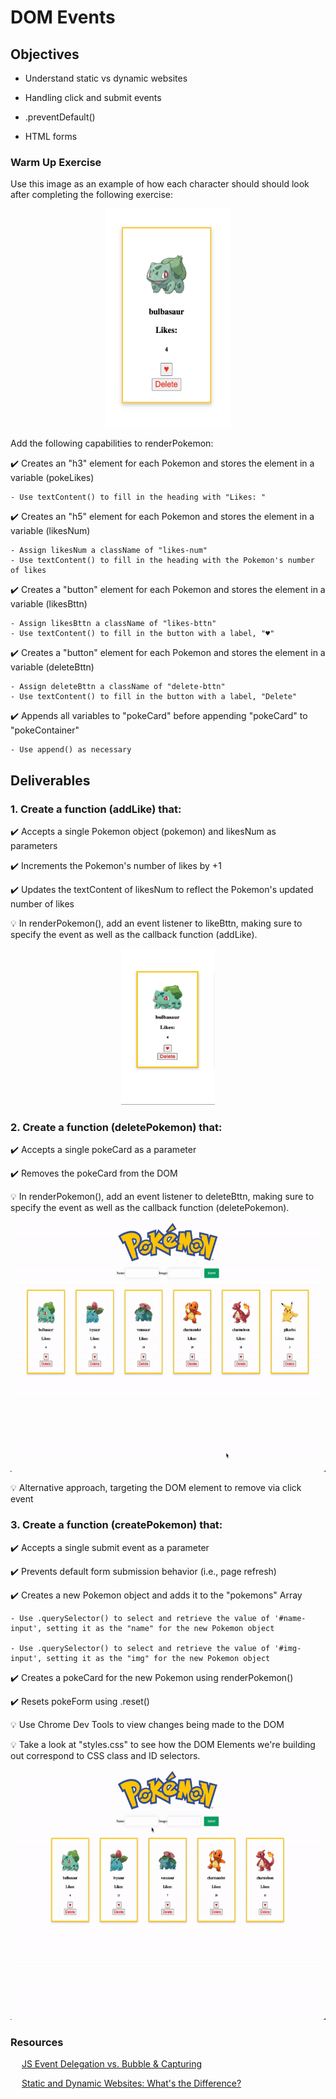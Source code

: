 # DOM Events

## Objectives

- Understand static vs dynamic websites

- Handling click and submit events

- .preventDefault()

- HTML forms

### Warm Up Exercise

Use this image as an example of how each character should should look after completing the following exercise:

<p align="center">
    <img src="../assets/warmup.png" width="200" height="350">
</p>

Add the following capabilities to renderPokemon:

✔️ Creates an "h3" element for each Pokemon and stores the element in a variable (pokeLikes)

    - Use textContent() to fill in the heading with "Likes: "

✔️ Creates an "h5" element for each Pokemon and stores the element in a variable (likesNum)

    - Assign likesNum a className of "likes-num"
    - Use textContent() to fill in the heading with the Pokemon's number of likes

✔️ Creates a "button" element for each Pokemon and stores the element in a variable (likesBttn)

    - Assign likesBttn a className of "likes-bttn"
    - Use textContent() to fill in the button with a label, "♥"

✔️ Creates a "button" element for each Pokemon and stores the element in a variable (deleteBttn)

    - Assign deleteBttn a className of "delete-bttn"
    - Use textContent() to fill in the button with a label, "Delete"

✔️ Appends all variables to "pokeCard" before appending "pokeCard" to "pokeContainer"

    - Use append() as necessary

## Deliverables

### 1. Create a function (addLike) that:

✔️ Accepts a single Pokemon object (pokemon) and likesNum as parameters

✔️ Increments the Pokemon's number of likes by +1

✔️ Updates the textContent of likesNum to reflect the Pokemon's updated number of likes

💡 In renderPokemon(), add an event listener to likeBttn, making sure to specify the event as well as the callback function (addLike).

<p align="center">
    <img src="../assets/addLike.gif" width="150" height="250">
</p>

### 2. Create a function (deletePokemon) that:

✔️ Accepts a single pokeCard as a parameter

✔️ Removes the pokeCard from the DOM

💡 In renderPokemon(), add an event listener to deleteBttn, making sure to specify the event as well as the callback function (deletePokemon).

<p align="center">
    <img src="../assets/delete.gif" width="800" height="400">
</p>

💡 Alternative approach, targeting the DOM element to remove via click event

### 3. Create a function (createPokemon) that:

✔️ Accepts a single submit event as a parameter

✔️ Prevents default form submission behavior (i.e., page refresh)

✔️ Creates a new Pokemon object and adds it to the "pokemons" Array

    - Use .querySelector() to select and retrieve the value of '#name-input', setting it as the "name" for the new Pokemon object

    - Use .querySelector() to select and retrieve the value of '#img-input', setting it as the "img" for the new Pokemon object

✔️ Creates a pokeCard for the new Pokemon using renderPokemon()

✔️ Resets pokeForm using .reset()

💡 Use Chrome Dev Tools to view changes being made to the DOM

💡 Take a look at "styles.css" to see how the DOM Elements we're building out correspond to CSS class and ID selectors.

<p align="center">
    <img src="../assets/submit.gif" width="800" height="400">
</p>

### Resources

&emsp; [JS Event Delegation vs. Bubble & Capturing](https://medium.com/@marjuhirsh/event-propagation-event-delegation-7d3db1baf02a)

&emsp; [Static and Dynamic Websites: What's the Difference?](https://www.mlytics.com/blog/static-and-dynamic-websites-whats-the-difference/)
